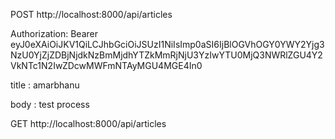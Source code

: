 
POST
http://localhost:8000/api/articles

Authorization: Bearer eyJ0eXAiOiJKV1QiLCJhbGciOiJSUzI1NiIsImp0aSI6IjBlOGVhOGY0YWY2Yjg3NzU0YjZjZDBjNjdkNzBmMjdhYTZkMmRjNjU3YzIwYTU0MjQ3NWRlZGU4Y2VkNTc1N2IwZDcwMWFmNTAyMGU4MGE4In0

title : amarbhanu

body : test process




GET
http://localhost:8000/api/articles